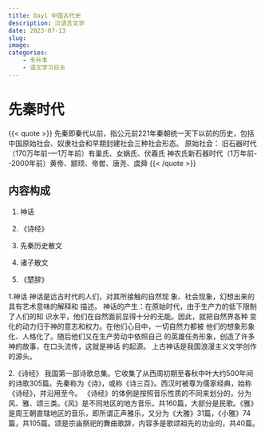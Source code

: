 ```yaml
---
title: Day1 中国古代史
description: 汉语言文学
date: 2023-07-13	
slug:
image: 
categories:
    - 专升本
    - 语文学习日志
---
```


# 先秦时代

{{< quote >}}
先秦即秦代以前，指公元前221年秦朝统一天下以前的历史，包括中国原始社会、奴隶社会和早期封建社会三种社会形态。
原始社会：
旧石器时代（170万年前-—1万年前）有巢氏、女娲氏、伏羲氏
神农氏新石器时代（1万年前--2000年前）黄帝、颛顼、帝喾、唐尧、虞舜
{{< /quote >}}
## 内容构成

1. 神话

2. 《诗经》

3. 先秦历史散文

4. 诸子散文

5. 《楚辞》

1.神话
神话是远古时代的人们，对其所接触的自然现
象、社会现象，幻想出来的具有艺术意味的解释和
描述。
神话的产生：在原始时代，由于生产力的低下限制了人们的知
识水平，他们在自然面前显得十分的无能。因此，就把自然界各种
变化的动力归于神的意志和权力。在他们心目中，一切自然力都被
他们的想象形象化、人格化了。随后他们又在生产劳动中依照自己
的英雄任务形象，创造了许多神的故事，在口头流传，这就是神话
的起源。
上古神话是我国浪漫主义文学创作的源头。


2.《诗经》
我国第一部诗歌总集。它收集了从西周初期至春秋中叶大约500年间的诗歌305篇。先秦称为《诗》，或称《诗三百》。西汉时被尊为儒家经典，始称《诗经》，并沿用至今。
《诗经》的体例是按照音乐性质的不同来划分的，分为风、雅、颂三类。《风》是不同地区的地方音乐，共160篇，大部分是民歌。《雅》是周王朝直辖地区的音乐，即所谓正声雅乐，又分为《大雅》31篇，《小雅》74篇，共105篇。颂是宗庙祭祀的舞曲歌辞，内容多是歌颂祖先的功业的，共40篇。